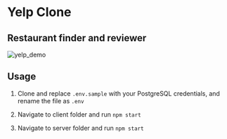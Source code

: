 # Yelp Clone
## Restaurant finder and reviewer
![yelp_demo](https://github.com/luqmanzaceria/yelp-clone/blob/main/yelp_demo.gif)

## Usage
1. Clone and replace `.env.sample` with your PostgreSQL credentials, and rename the file as `.env`

2. Navigate to client folder and run `npm start`

3. Navigate to server folder and run `npm start`

